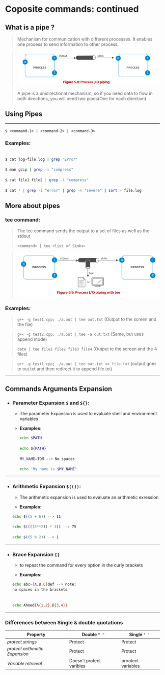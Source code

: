 # Coposite commands: __continued__


## **What is a pipe ?**
> Mechanism for communication with different processes. It enables one process to send information to other process.

> ![Linux pipe](./images/PIPE.png)

> A pipe is a unidirectional mechanism, so if you need data to flow in both directions, you will need two pipes(One for each direction)

## **Using Pipes**
---
`$ <command-1> | <command-2> | <command-3>`

### **Examples:**

```bash

$ cat log-file.log | grep "Error"

$ man gzip | grep -i "compress"

$ cat file1 file2 | grep -i "compress"

$ cat * | grep -i "error" | grep -v "severe" | sort > file.log

```

## **More about pipes**

### **tee** command:

> The tee command sends the output to a set of files as well as the stdout

> `<command> | tee <list of Sinks>`

> ![Linux tee](./images/TEE.png)

### **Examples:**

> `g++ -g test1.cpp; ./a.out | tee out.txt` (Output to the screen and the file)

> `g++ -g test2.cpp; ./a.out | tee -a out.txt` (Same, but uses append mode)

> `date | tee file1 file2 file3 file4` (Output to the screen and the 4 files)

> `g++ -g test1.cpp; ./a.out | tee out.txt >> file.txt` (output goes to out.txt and then redirect it to append file.txt)


---
## **Commands Arguments Expansion**

* ### **Parameter Expansion  `$` and `${}`**:
    * The parameter Expansion is used to evaluate shell and environment variables

    * **Examples:**
        ```bash
        echo $PATH

        echo ${PATH}

        MY_NAME=TOM --> No spaces

        echo "My name is $MY_NAME"
        ```

---

* ### **Arithmetic Expansion `$(())`**:

    *  The arithmetic expansion is used to evaluate an arithmetic exression

    * **Examples:**

    ```bash
    echo $((5 + 6)) --> 11

    echo $((((5**2)) * 3)) --> 75

    echo $((5 % 2)) --> 1
    ``` 
---

* ### **Brace Expansion `{}`**
    * to repeat the command for every option in the curly brackets

    * **Examples:**
    ```bash
    echo abc-{A,B,C}def --> note: 
    no spaces in the brackets
    

    echo Ahmed{A{1,2},B{3,4}}
    ```
---

### **Differences between Single & double quotations**

|Property|Double `" "`|Single `' '`|
|-----|-----------|--------------|
|_protect strings_|Protect| Protect
|_protect arithmetic Expansion_|Protect|Protect|
|_Variable retrieval_| Doesn't protect varibles| prootect variables